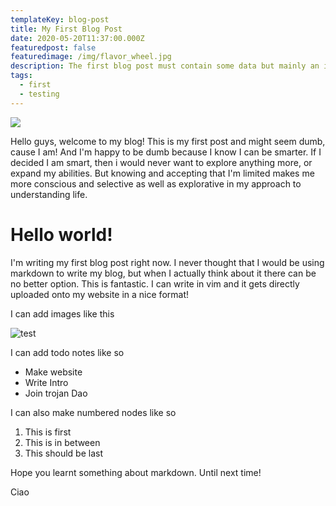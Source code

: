 ```yaml
---
templateKey: blog-post
title: My First Blog Post
date: 2020-05-20T11:37:00.000Z
featuredpost: false
featuredimage: /img/flavor_wheel.jpg
description: The first blog post must contain some data but mainly an introduction to myself and a little about what the readers can expect in my future posts.
tags:
  - first
  - testing
---
```

![](/img/flavor_wheel.jpg)

Hello guys, welcome to my blog! This is my first post and might seem dumb, cause I am! 
And I'm happy to be dumb because I know I can be smarter. If I decided I am smart, then i would never want to explore anything more, or expand my abilities. But knowing and accepting that I'm limited makes me more conscious and selective as well as explorative in my approach to understanding life.

# Hello world!

I'm writing my first blog post right now. I never thought that I would be using markdown to write my blog, but when I actually think about it there can be no better option. This is fantastic. I can write in vim and it gets directly uploaded onto my website in a nice format! 

I can add images like this 

![test](/img/chemex.jpg)

I can add todo notes like so

- Make website
- Write Intro
- Join trojan Dao


I can also make numbered nodes like so

1. This is first
2. This is in between
3. This should be last


Hope you learnt something about markdown. Until next time!

Ciao
